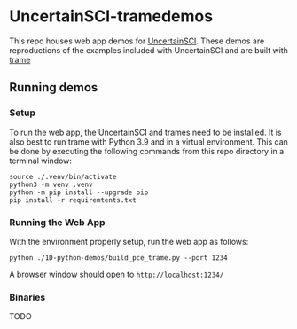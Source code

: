 # UncertainSCI-tramedemos

This repo houses web app demos for [UncertainSCI](https://github.com/SCIInstitute/UncertainSCI). These demos are reproductions of the examples included with UncertainSCI and are built with [trame](https://kitware.github.io/trame/)

## Running demos

### Setup


To run the web app, the UncertainSCI and trames need to be installed.  It is also best to run trame with Python 3.9 and in a virtual environment.   This can be done by executing the following commands from this repo directory in a terminal window:
```
source ./.venv/bin/activate
python3 -m venv .venv
python -m pip install --upgrade pip
pip install -r requiremtents.txt
```

### Running the Web App 

With the environment properly setup, run the web app as follows:
```
python ./1D-python-demos/build_pce_trame.py --port 1234
```
A browser window should open to `http://localhost:1234/`

### Binaries

TODO



